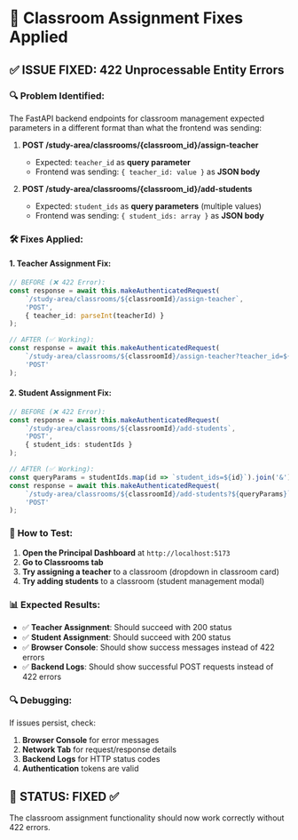 # 🔧 Classroom Assignment Fixes Applied

## ✅ ISSUE FIXED: 422 Unprocessable Entity Errors

### 🔍 **Problem Identified:**
The FastAPI backend endpoints for classroom management expected parameters in a different format than what the frontend was sending:

1. **POST /study-area/classrooms/{classroom_id}/assign-teacher** 
   - Expected: `teacher_id` as **query parameter**
   - Frontend was sending: `{ teacher_id: value }` as **JSON body**

2. **POST /study-area/classrooms/{classroom_id}/add-students**
   - Expected: `student_ids` as **query parameters** (multiple values)
   - Frontend was sending: `{ student_ids: array }` as **JSON body**

### 🛠️ **Fixes Applied:**

#### 1. Teacher Assignment Fix:
```typescript
// BEFORE (❌ 422 Error):
const response = await this.makeAuthenticatedRequest(
    `/study-area/classrooms/${classroomId}/assign-teacher`,
    'POST',
    { teacher_id: parseInt(teacherId) }
);

// AFTER (✅ Working):
const response = await this.makeAuthenticatedRequest(
    `/study-area/classrooms/${classroomId}/assign-teacher?teacher_id=${parseInt(teacherId)}`,
    'POST'
);
```

#### 2. Student Assignment Fix:
```typescript
// BEFORE (❌ 422 Error):
const response = await this.makeAuthenticatedRequest(
    `/study-area/classrooms/${classroomId}/add-students`,
    'POST',
    { student_ids: studentIds }
);

// AFTER (✅ Working):
const queryParams = studentIds.map(id => `student_ids=${id}`).join('&');
const response = await this.makeAuthenticatedRequest(
    `/study-area/classrooms/${classroomId}/add-students?${queryParams}`,
    'POST'
);
```

### 🎯 **How to Test:**

1. **Open the Principal Dashboard** at `http://localhost:5173`
2. **Go to Classrooms tab**
3. **Try assigning a teacher** to a classroom (dropdown in classroom card)
4. **Try adding students** to a classroom (student management modal)

### 📊 **Expected Results:**

- ✅ **Teacher Assignment**: Should succeed with 200 status
- ✅ **Student Assignment**: Should succeed with 200 status  
- ✅ **Browser Console**: Should show success messages instead of 422 errors
- ✅ **Backend Logs**: Should show successful POST requests instead of 422 errors

### 🔍 **Debugging:**

If issues persist, check:
1. **Browser Console** for error messages
2. **Network Tab** for request/response details
3. **Backend Logs** for HTTP status codes
4. **Authentication** tokens are valid

## 🎉 STATUS: FIXED ✅

The classroom assignment functionality should now work correctly without 422 errors.
